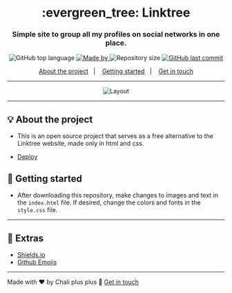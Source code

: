 <h1 align="center">:evergreen_tree: Linktree</h1>
<h3 align="center">Simple site to group all my profiles on social networks in one place.</h3>

<p align="center">
  <img alt="GitHub top language" src="https://img.shields.io/github/languages/top/ajmalbinnizam/linktree?color=%234caf50">
  
  <a href="https://www.linkedin.com/in/ajmalbinnizam/">
    <img alt="Made by" src="">
  </a>
  
  <img alt="Repository size" src="https://img.shields.io/github/repo-size/ajmalbinnizam/myanimelist-profile?color=%234caf50">
  
  <a href="https://github.com/ajmalbinnizam/linktree/commits/master">
    <img alt="GitHub last commit" src="https://img.shields.io/github/last-commit/ajmalbinnizam/linktree?color=%234caf50">
  </a>
</p>

<p align="center">
  <a href="#bulb-about-the-project">About the project</a>&nbsp;&nbsp;&nbsp;|&nbsp;&nbsp;&nbsp;
  <a href="#rocket-getting-started">Getting started</a>&nbsp;&nbsp;&nbsp;|&nbsp;&nbsp;&nbsp;
  <a href="#star2-extras">Get in touch</a>
</p>

---

<p align="center">
  <img alt="Layout" src="https://user-images.githubusercontent.com/43749971/77254747-c0b54280-6c41-11ea-81a0-a597ee22b56e.png">
</p>

---

## :bulb: About the project

- This is an open source project that serves as a free alternative to the Linktree website, made only in html and css.

- [Deploy](https://ajmalbinnizam.github.io/linktree)

## :rocket: Getting started

- After downloading this repository, make changes to images and text in the `index.html` file. If desired, change the colors and fonts in the `style.css` file.

---

## :star2: Extras
- [Shields.io](https://shields.io/)
- [Github Emojis](https://gist.github.com/rxaviers/7360908)

---

Made with ♥ by Chali plus plus :wave: [Get in touch](https://ajmalbinnizam.github.io/linktree)
